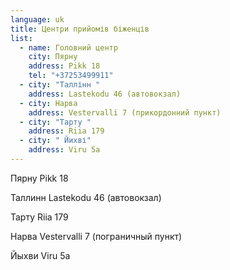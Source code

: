 ```yaml
---
language: uk
title: Центри прийомів біженців
list:
  - name: Головний центр
    city: Пярну
    address: Pikk 18
    tel: "+37253499911"
  - city: "Таллінн "
    address: Lastekodu 46 (автовокзал)
  - city: Нарва
    address: Vestervalli 7 (прикордонний пункт)
  - city: "Тарту "
    address: Riia 179
  - city: " Йихві"
    address: Viru 5a
---
```

Пярну
Pikk 18

Таллинн 
Lastekodu 46 (автовокзал)

Тарту
Riia 179

Нарва
Vestervalli 7 (пограничный пункт)

Йыхви 
Viru 5a